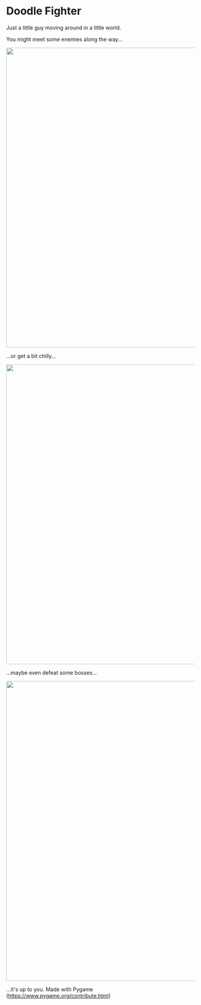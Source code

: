 # Doodle Fighter

Just a little guy moving around in a little world.

You might meet some enemies along the way...

<img src="https://user-images.githubusercontent.com/54510965/193483478-60de1e79-1e58-4f44-8bd1-a19b5a5c6ddf.png" width="800">

...or get a bit chilly...

<img src="https://user-images.githubusercontent.com/54510965/193483303-239acc34-787c-43ef-a8cb-d2dff95bd5db.png" width="800">

...maybe even defeat some bosses...

<img src="https://user-images.githubusercontent.com/54510965/193483479-dba9aec4-9d8d-4859-be12-54ed021a8b0a.png" width="800">

...it's up to you. Made with Pygame (https://www.pygame.org/contribute.html)
